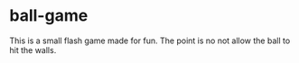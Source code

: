 ball-game
=========
This is a small flash game made for fun. The point is no not allow the ball to hit the walls.
